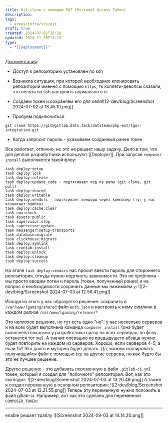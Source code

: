 ```yaml
---
title: Git-clone с помощью PAT (Perconal Access Token)
description: 
tags:
  - areas/infra/vcs/git
draft: true
created: 2024-07-02T18:28
updated: 2024-11-26T13:13
type:
  - "[[Deployment]]"
---
```

[Документация](https://gitlab.dats.tech/help/user/project/settings/project_access_tokens):
- Доступ к репозиторию установлен по ssh
- Возникла ситуация, при которой необходимо клонировать репозиторий именно с помощью `https`, тк коллеги-девопсы сказали, что нельзя по ssh настроить нормально в ci

- Создаем токен и сохраняем его для себя![[2-dev/blog/Screenshot 2024-07-02 at 18.45.10.png]]
- Пробуем подключиться
```
git clone https://git@gitlab.dats.tech/datsteam/php-ext/tgor-integration.git
```
- Когда запросит пароль - указываем созданный ранее токен

Все работает, отлично, но это не решает нашу задачу. Дело в том, что для деплоя разработчики используют [[Deployer]]. При запуске `composer install` выполняется такой флоу:
```
task deploy:setup
task deploy:lock
task deploy:release
task deploy:update_code - подтягивает код из репы (git clone, git pull)
task deploy:shared
task deploy:writable
task deploy:vendors - подтягивает вендоры через композер (тут у нас возникает ошибка)
task deploy:cache:clear
task env:check
task assets:public
task supervisor:stop
task supervisor:update
task messenger:setup-transports
task database:migrate
task clickhouse:migrate
task deploy:symlink
task crontab:install
task deploy:unlock
task deploy:cleanup
task deploy:success
```

На этапе `task deploy:vendors` нас просит ввести пароль для стороннего репозитория, откуда нужно подтянуть зависимости.
Это не проблема - мы просто вводим логин и пароль (токен, полученный ранее) и на вопрос о необходимости сохранить данные мы нажимаем `y`:
![[2-dev/blog/Screenshot 2024-07-03 at 12.56.41.png]]

Исходя из этого у нас образуется решение: сохранить в `/var/www/lgaming/shared` файл `auth.json` и настроить к нему симлинк в каждом релизе `/var/www/lgaming/release/*`

Это неплохое решение, но тут есть одно "но": у нас несколько серверов и на всех будет выполнена команда `composer install` (она будет выполнена локально у разработчика сразу на всех серверах, но флоу останется тот же). А значит операцию из предыдушего абзаца нужно будет повторить на каждом из серверов. Хорошо, если серверов 4-5, а если 15? Это долго и муторно будет делать. Да, можем скопировать получившийся файл с помощью `scp` на другие сервера, но как-будто бы это не лучшее решение.

Другое решение - это добавить переменную в файл `.gitlab-ci.yml` токен, который я создал для "побочного" репозитория. Вот, как это выглядит:
![[2-dev/blog/Screenshot 2024-07-03 at 13.20.49.png]]
А также я создал переменную в основном репозитории:
![[2-dev/blog/Screenshot 2024-07-03 at 13.21.55.png]]
Теперь эту переменную нужно положить в файл gitlab-ci. Например, вот как это сделано для переменной `COMPOSER_TOKEN`:
_____
enable решает траблу
![[Screenshot 2024-09-03 at 14.14.20.png]]
